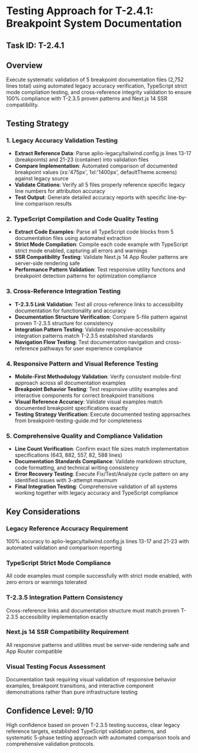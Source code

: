# Testing Approach for T-2.4.1: Breakpoint System Documentation

## Task ID: T-2.4.1

## Overview
Execute systematic validation of 5 breakpoint documentation files (2,752 lines total) using automated legacy accuracy verification, TypeScript strict mode compilation testing, and cross-reference integrity validation to ensure 100% compliance with T-2.3.5 proven patterns and Next.js 14 SSR compatibility.

## Testing Strategy

### 1. Legacy Accuracy Validation Testing
- **Extract Reference Data**: Parse aplio-legacy/tailwind.config.js lines 13-17 (breakpoints) and 21-23 (container) into validation files
- **Compare Implementation**: Automated comparison of documented breakpoint values (xs:'475px', 1xl:'1400px', defaultTheme.screens) against legacy source
- **Validate Citations**: Verify all 5 files properly reference specific legacy line numbers for attribution accuracy
- **Test Output**: Generate detailed accuracy reports with specific line-by-line comparison results

### 2. TypeScript Compilation and Code Quality Testing  
- **Extract Code Examples**: Parse all TypeScript code blocks from 5 documentation files using automated extraction
- **Strict Mode Compilation**: Compile each code example with TypeScript strict mode enabled, capturing all errors and warnings
- **SSR Compatibility Testing**: Validate Next.js 14 App Router patterns are server-side rendering safe
- **Performance Pattern Validation**: Test responsive utility functions and breakpoint detection patterns for optimization compliance

### 3. Cross-Reference Integration Testing
- **T-2.3.5 Link Validation**: Test all cross-reference links to accessibility documentation for functionality and accuracy  
- **Documentation Structure Verification**: Compare 5-file pattern against proven T-2.3.5 structure for consistency
- **Integration Pattern Testing**: Validate responsive-accessibility integration patterns match T-2.3.5 established standards
- **Navigation Flow Testing**: Test documentation navigation and cross-reference pathways for user experience compliance

### 4. Responsive Pattern and Visual Reference Testing
- **Mobile-First Methodology Validation**: Verify consistent mobile-first approach across all documentation examples
- **Breakpoint Behavior Testing**: Test responsive utility examples and interactive components for correct breakpoint transitions
- **Visual Reference Accuracy**: Validate visual examples match documented breakpoint specifications exactly
- **Testing Strategy Verification**: Execute documented testing approaches from breakpoint-testing-guide.md for completeness

### 5. Comprehensive Quality and Compliance Validation
- **Line Count Verification**: Confirm exact file sizes match implementation specifications (643, 882, 557, 82, 588 lines)
- **Documentation Standards Compliance**: Validate markdown structure, code formatting, and technical writing consistency
- **Error Recovery Testing**: Execute Fix/Test/Analyze cycle pattern on any identified issues with 3-attempt maximum
- **Final Integration Testing**: Comprehensive validation of all systems working together with legacy accuracy and TypeScript compliance

## Key Considerations

### Legacy Reference Accuracy Requirement
100% accuracy to aplio-legacy/tailwind.config.js lines 13-17 and 21-23 with automated validation and comparison reporting

### TypeScript Strict Mode Compliance  
All code examples must compile successfully with strict mode enabled, with zero errors or warnings tolerated

### T-2.3.5 Integration Pattern Consistency
Cross-reference links and documentation structure must match proven T-2.3.5 accessibility implementation exactly

### Next.js 14 SSR Compatibility Requirement
All responsive patterns and utilities must be server-side rendering safe and App Router compatible

### Visual Testing Focus Assessment
Documentation task requiring visual validation of responsive behavior examples, breakpoint transitions, and interactive component demonstrations rather than pure infrastructure testing

## Confidence Level: 9/10

High confidence based on proven T-2.3.5 testing success, clear legacy reference targets, established TypeScript validation patterns, and systematic 5-phase testing approach with automated comparison tools and comprehensive validation protocols.

